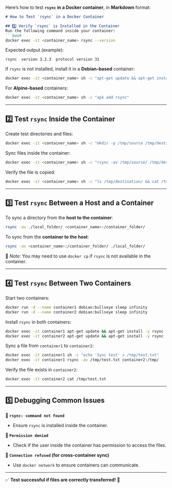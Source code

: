Here’s how to test **`rsync` in a Docker container**, in **Markdown** format:  

```md
# How to Test `rsync` in a Docker Container

## 1️⃣ Verify `rsync` is Installed in the Container
Run the following command inside your container:
```bash
docker exec -it <container_name> rsync --version
```
Expected output (example):
```
rsync  version 3.2.3  protocol version 31
```
If `rsync` is not installed, install it in a **Debian-based** container:
```bash
docker exec -it <container_name> sh -c "apt-get update && apt-get install -y rsync"
```
For **Alpine-based** containers:
```bash
docker exec -it <container_name> sh -c "apk add rsync"
```

---

## 2️⃣ Test `rsync` Inside the Container
Create test directories and files:
```bash
docker exec -it <container_name> sh -c "mkdir -p /tmp/source /tmp/destination && echo 'Hello, rsync!' > /tmp/source/file.txt"
```
Sync files inside the container:
```bash
docker exec -it <container_name> sh -c "rsync -av /tmp/source/ /tmp/destination/"
```
Verify the file is copied:
```bash
docker exec -it <container_name> sh -c "ls /tmp/destination/ && cat /tmp/destination/file.txt"
```

---

## 3️⃣ Test `rsync` Between a Host and a Container
To sync a directory from the **host to the container**:
```bash
rsync -av ./local_folder/ <container_name>:/container_folder/
```
To sync from the **container to the host**:
```bash
rsync -av <container_name>:/container_folder/ ./local_folder/
```
🔹 *Note:* You may need to use `docker cp` if `rsync` is not available in the container.

---

## 4️⃣ Test `rsync` Between Two Containers
Start two containers:
```bash
docker run -d --name container1 debian:bullseye sleep infinity
docker run -d --name container2 debian:bullseye sleep infinity
```
Install `rsync` in both containers:
```bash
docker exec -it container1 apt-get update && apt-get install -y rsync
docker exec -it container2 apt-get update && apt-get install -y rsync
```
Sync a file from `container1` to `container2`:
```bash
docker exec -it container1 sh -c "echo 'Sync test' > /tmp/test.txt"
docker exec -it container1 rsync -av /tmp/test.txt container2:/tmp/
```
Verify the file exists in `container2`:
```bash
docker exec -it container2 cat /tmp/test.txt
```

---

## 5️⃣ Debugging Common Issues

**🔹 `rsync: command not found`**
- Ensure `rsync` is installed inside the container.

**🔹 `Permission denied`**
- Check if the user inside the container has permission to access the files.

**🔹 `Connection refused` (for cross-container sync)**
- Use `docker network` to ensure containers can communicate.

---

✅ **Test successful if files are correctly transferred!** 🚀  
```